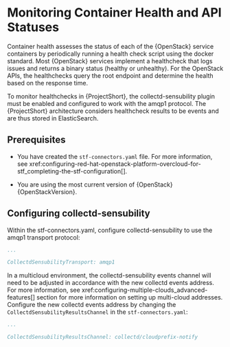# Monitoring Container Health and API Statuses

Container health assesses the status of each of the {OpenStack} service containers
by periodically running a health check script using the docker standard. 
Most {OpenStack} services implement a healthcheck that logs issues and returns a
binary status (healthy or unhealthy). For the OpenStack APIs, the healthchecks 
query the root endpoint and determine the health based on the response time.

To monitor healthchecks in {ProjectShort}, the collectd-sensubility plugin must be enabled 
and configured to work with the amqp1 protocol. The {ProjectShort} architecture considers
healthcheck results to be events and are thus stored in ElasticSearch.

## Prerequisites

- You have created the `stf-connectors.yaml` file. For more information, see xref:configuring-red-hat-openstack-platform-overcloud-for-stf_completing-the-stf-configuration[].

- You are using the most current version of {OpenStack} {OpenStackVersion}.

## Configuring collectd-sensubility

Within the stf-connectors.yaml, configure collectd-sensubility to use the amqp1
transport protocol:
```yaml
...

CollectdSensubilityTransport: amqp1
```

In a multicloud environment, the collectd-sensubility events channel will need 
to be adjusted in accordance with the new collectd events address. For more information, see xref:configuring-multiple-clouds_advanced-features[]
section for more information on setting up multi-cloud addresses. Configure the 
new collectd events address by changing the `CollectdSensubilityResultsChannel` 
in the `stf-connectors.yaml`:

```yaml
...

CollectdSensubilityResultsChannel: collectd/cloudprefix-notify
```
